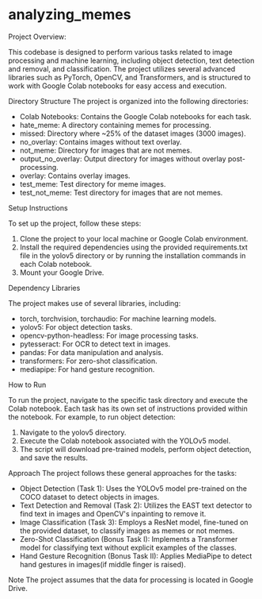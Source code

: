 # analyzing_memes
Project Overview:

This codebase is designed to perform various tasks related to image processing and machine learning, including object detection, text detection and removal, and classification. The project utilizes several advanced libraries such as PyTorch, OpenCV, and Transformers, and is structured to work with Google Colab notebooks for easy access and execution.

Directory Structure
The project is organized into the following directories:

- Colab Notebooks: Contains the Google Colab notebooks for each task.
- hate_meme: A directory containing memes for processing.
- missed: Directory where ~25% of the dataset images (3000 images).
- no_overlay: Contains images without text overlay.
- not_meme: Directory for images that are not memes.
- output_no_overlay: Output directory for images without overlay post-processing.
- overlay: Contains overlay images.
- test_meme: Test directory for meme images.
- test_not_meme: Test directory for images that are not memes.

Setup Instructions

To set up the project, follow these steps:

1. Clone the project to your local machine or Google Colab environment.
2. Install the required dependencies using the provided requirements.txt file in the yolov5 directory or by running the installation commands in each Colab notebook.
3. Mount your Google Drive.

Dependency Libraries

The project makes use of several libraries, including:

- torch, torchvision, torchaudio: For machine learning models.
- yolov5: For object detection tasks.
- opencv-python-headless: For image processing tasks.
- pytesseract: For OCR to detect text in images.
- pandas: For data manipulation and analysis.
- transformers: For zero-shot classification.
- mediapipe: For hand gesture recognition.

How to Run

To run the project, navigate to the specific task directory and execute the Colab notebook. Each task has its own set of instructions provided within the notebook. For example, to run object detection:

1. Navigate to the yolov5 directory.
2. Execute the Colab notebook associated with the YOLOv5 model.
3. The script will download pre-trained models, perform object detection, and save the results.

Approach
The project follows these general approaches for the tasks:

- Object Detection (Task 1): Uses the YOLOv5 model pre-trained on the COCO dataset to detect objects in images.
- Text Detection and Removal (Task 2): Utilizes the EAST text detector to find text in images and OpenCV's inpainting to remove it.
- Image Classification (Task 3): Employs a ResNet model, fine-tuned on the provided dataset, to classify images as memes or not memes.
- Zero-Shot Classification (Bonus Task I): Implements a Transformer model for classifying text without explicit examples of the classes.
- Hand Gesture Recognition (Bonus Task II): Applies MediaPipe to detect hand gestures in images(if middle finger is raised).

Note
The project assumes that the data for processing is located in Google Drive.

